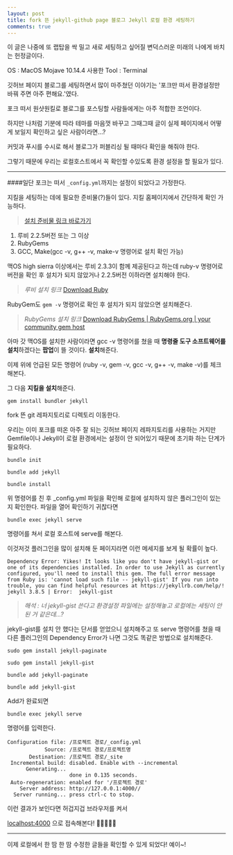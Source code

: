 ```yaml
---
layout: post
title: fork 뜬 jekyll-github page 블로그 Jekyll 로컬 환경 세팅하기
comments: true
---
```



이 글은 나중에 또 랩탑을 싹 밀고 새로 세팅하고 싶어질 변덕스러운 미래의 나에게 바치는 헌정글이다.

OS : MacOS Mojave 10.14.4
사용한 Tool : Terminal

깃허브 페이지 블로그를 세팅하면서 많이 마주쳤던 이야기는 '포크만 떠서 환경설정만 바꿔 주면 아주 편해요.'였다.

포크 떠서 원샷원킬로 블로그를 포스팅할 사람들에게는 아주 적합한 조언이다.  

하지만 나처럼 기분에 따라 테마를 마음껏 바꾸고 그때그때 글이 실제 페이지에서 어떻게 보일지 확인하고 싶은 사람이라면...?
  
커밋과 푸시를 수시로 해서 블로그가 퍼블리싱 될 때마다 확인을 해줘야 한다.         

그렇기 때문에 우리는 로컬호스트에서 꼭 확인할 수있도록 환경 설정을 할 필요가 있다.   

---

####일단 포크는 떠서 `_config.yml`까지는 설정이 되었다고 가정한다.  

지킬을 세팅하는 데에 필요한 준비물(?)들이 있다. 지킬 홈페이지에서 간단하게 확인 가능하다.  


>[설치 준비물 링크 바로가기](https://jekyllrb-ko.github.io/docs/installation/#requirements)          


1. 루비 2.2.5버전 또는 그 이상
2. RubyGems
3. GCC, Make(gcc -v, g++ -v, make-v 명령어로 설치 확인 가능)



맥OS high sierra 이상에서는 루비 2.3.3이 함께 제공된다고 하는데 ruby-v 명령어로 버전을 확인 후 설치가 되지 않았거나 2.2.5버전 이하라면 설치해야 한다.

>*루비 설치 링크*
[Download Ruby](https://www.ruby-lang.org/en/downloads/)



RubyGem도 `gem -v` 명령어로 확인 후 설치가 되지 않았으면 설치해준다.

>*RubyGems 설치 링크*
[Download RubyGems | RubyGems.org | your community gem host](https://rubygems.org/pages/download)



아마 갓 맥OS를 설치한 사람이라면 gcc -v 명령어를 쳤을 때 **명령줄 도구 소프트웨어를 설치**하겠다는 **팝업**이 뜰 것이다. **설치**해준다.

이제 위에 언급된 모든 명령어 (ruby -v, gem -v, gcc -v, g++ -v, make -v)를 체크해본다.



그 다음 **지킬을 설치**해준다.

`gem install bundler jekyll`



fork 뜬 git 레파지토리로 디렉토리 이동한다.

우리는 이미 포크를 떠온 아주 잘 되는 깃허브 페이지 레파지토리를 사용하는 거지만 Gemfile이나 Jekyll이 로컬 환경에서는 설정이 안 되어있기 때문에 초기화 하는 단계가 필요하다.

`bundle init`

`bundle add jekyll`

`bundle install`




위 명령어를 친 후 _config.yml 파일을 확인해 로컬에 설치하지 않은 플러그인이 있는지 확인한다. 파일을 열어 확인하기 귀찮다면

`bundle exec jekyll serve`

명령어를 쳐서 로컬 호스트에 serve를 해본다. 

이것저것 플러그인을 많이 설치해 둔 페이지라면 이런 메세지를 보게 될 확률이 높다.

    Dependency Error: Yikes! It looks like you don't have jekyll-gist or one of its dependencies installed. In order to use Jekyll as currently configured, you'll need to install this gem. The full error message from Ruby is: 'cannot load such file -- jekyll-gist' If you run into trouble, you can find helpful resources at https://jekyllrb.com/help/! 
    jekyll 3.8.5 | Error:  jekyll-gist

>*해석 : 너 jekyll-gist 쓴다고 환경설정 파일에는 설정해놓고 로컬에는 세팅이 안 된 거 같은데...?*



jekyll-gist를 설치 안 했다는 단서를 얻었으니 설치해주고 또 serve 명령어를 쳤을 때 다른 플러그인의 Dependency Error가 나면 그것도 똑같은 방법으로 설치해준다.

`sudo gem install jekyll-paginate`

`sudo gem install jekyll-gist`

`bundle add jekyll-paginate`

`bundle add jekyll-gist`



Add가 완료되면

`bundle exec jekyll serve`

명령어를 입력한다.



    Configuration file: /프로젝트 경로/_config.yml
                Source: /프로젝트 경로/프로젝트명
           Destination: /프로젝트 경로/_site
     Incremental build: disabled. Enable with --incremental
          Generating... 
                        done in 0.135 seconds.
     Auto-regeneration: enabled for '/프로젝트 경로'
        Server address: http://127.0.0.1:4000//
      Server running... press ctrl-c to stop.

이런 결과가 보인다면 허겁지겁 브라우저를 켜서

[localhost:4000](http://localhost:4000) 으로 접속해본다! 👏👏👏👏👏 

---





이제 로컬에서 한 땀 한 땀 수정한 글들을 확인할 수 있게 되었다! 예이~!